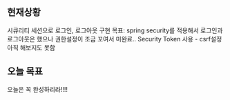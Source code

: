 ## 현재상황
시큐리티 세션으로 로그인, 로그아웃 구현 목표: spring security를 적용해서 로그인과 로그아웃은 했으나 권한설정이 조금 꼬여서 미완료..
Security Token 사용 - csrf설정 아직 해보지도 못함

## 오늘 목표
오늘은 꼭 완성하리라!!!!

